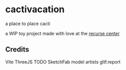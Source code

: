 # cactivacation

a place to place cacti

a WIP toy project made with love at the [recurse center](https://recurse.com)

## Credits 

Vite
ThreeJS
TODO SketchFab model artists
gltf.report